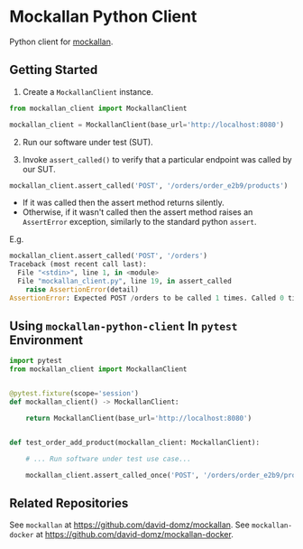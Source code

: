 # Mockallan Python Client

Python client for [mockallan](https://github.com/david-domz/mockallan).

## Getting Started

1. Create a `MockallanClient` instance.


```python
from mockallan_client import MockallanClient

mockallan_client = MockallanClient(base_url='http://localhost:8080')

```

2. Run our software under test (SUT).
   

3. Invoke `assert_called()` to verify that a particular endpoint was called by our SUT.

```python
mockallan_client.assert_called('POST', '/orders/order_e2b9/products')
```

- If it was called then the assert method returns silently.
- Otherwise, if it wasn't called then the assert method raises an `AssertError` exception, similarly to the standard python `assert`.

E.g.
```python
mockallan_client.assert_called('POST', '/orders')
Traceback (most recent call last):
  File "<stdin>", line 1, in <module>
  File "mockallan_client.py", line 19, in assert_called
    raise AssertionError(detail)
AssertionError: Expected POST /orders to be called 1 times. Called 0 times.

```

## Using `mockallan-python-client` In `pytest` Environment

```python
import pytest
from mockallan_client import MockallanClient


@pytest.fixture(scope='session')
def mockallan_client() -> MockallanClient:

    return MockallanClient(base_url='http://localhost:8080')


def test_order_add_product(mockallan_client: MockallanClient):

    # ... Run software under test use case...

    mockallan_client.assert_called_once('POST', '/orders/order_e2b9/products')
```

## Related Repositories

See `mockallan` at https://github.com/david-domz/mockallan.
See `mockallan-docker` at https://github.com/david-domz/mockallan-docker.
